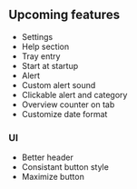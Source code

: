 ## Upcoming features
* Settings
* Help section
* Tray entry
* Start at startup
* Alert
* Custom alert sound
* Clickable alert and category
* Overview counter on tab
* Customize date format

### UI
* Better header
* Consistant button style
* Maximize button